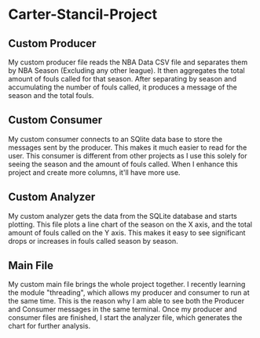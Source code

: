 # Carter-Stancil-Project

## Custom Producer 

My custom producer file reads the NBA Data CSV file and separates them by NBA Season (Excluding any other league). It then aggregates the total amount of fouls called for that season. After separating by season and accumulating the number of fouls called, it produces a message of the season and the total fouls. 

## Custom Consumer 

My custom consumer connects to an SQlite data base to store the messages sent by the producer. This makes it much easier to read for the user. This consumer is different from other projects as I use this solely for seeing the season and the amount of fouls called. When I enhance this project and create more columns, it'll have more use. 

## Custom Analyzer 

My custom analyzer gets the data from the SQLite database and starts plotting. This file plots a line chart of the season on the X axis, and the total amount of fouls called on the Y axis. This makes it easy to see significant drops or increases in fouls called season by season. 

## Main File 

My custom main file brings the whole project together. I recently learning the module "threading", which allows my producer and consumer to run at the same time. This is the reason why I am able to see both the Producer and Consumer messages in the same terminal. Once my producer and consumer files are finished, I start the analyzer file, which generates the chart for further analysis. 
